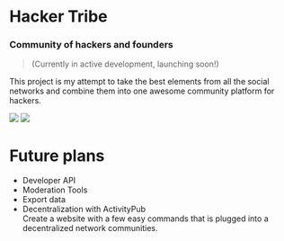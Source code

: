 # Hacker Tribe
### Community of hackers and founders

<!--
# Nexus
### Federated social network, Reddit for decentralized web

Description: Federated social network, Hacker News for decentralized web

-->

> (Currently in active development, launching soon!)

<!-- 
My goal is to build the perfect social network, the way it's supposed to be built - open source, elegant, simple, with high quality community and without any nonsense.

 -->
<!-- decentralized, -->

This project is my attempt to take the best elements from all the social networks and combine them into one awesome community platform for hackers.



<!-- 
Imagine Reddit meets Twitter but for decentralized web, where anyone can easily create their own website that will be plugged into the network. 
-->

<!-- 
# Features


### Decentralized and ActivityPub compatible


It is dockerized, so you can easily spin up your own instance [with a few easy commands], and it will be plugged into the decentralized network.


### Open Source

Nexus is open source, and written in Django. You can easily fork it and add your own features or modify it's design as you wish.


### Optimized for high quality discussion.
-->

<span id="screenshots"></span>

![](http://hackertribe.io/media/images/home-page.png)
![](http://hackertribe.io/media/images/browse-startups.png)

<span id="future"></span>

# Future plans

- Developer API
- Moderation Tools
- Export data
- Decentralization with ActivityPub  
  Create a website with a few easy commands that is plugged into a decentralized network communities.

<!-- nexy -->

<!-- 
# Deployment

Follow this easy tutorial to launch your own version!

 -->
